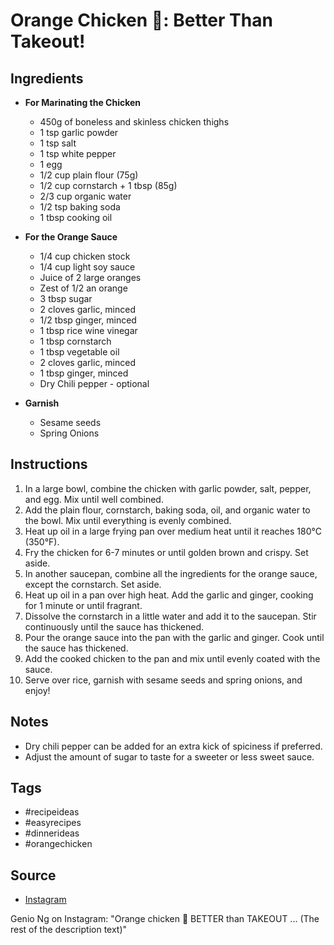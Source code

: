  # Orange Chicken 🍊: Better Than Takeout!

## Ingredients

- **For Marinating the Chicken**
  * 450g of boneless and skinless chicken thighs
  * 1 tsp garlic powder
  * 1 tsp salt
  * 1 tsp white pepper
  * 1 egg
  * 1/2 cup plain flour (75g)
  * 1/2 cup cornstarch + 1 tbsp (85g)
  * 2/3 cup organic water
  * 1/2 tsp baking soda
  * 1 tbsp cooking oil

- **For the Orange Sauce**
  * 1/4 cup chicken stock
  * 1/4 cup light soy sauce
  * Juice of 2 large oranges
  * Zest of 1/2 an orange
  * 3 tbsp sugar
  * 2 cloves garlic, minced
  * 1/2 tbsp ginger, minced
  * 1 tbsp rice wine vinegar
  * 1 tbsp cornstarch
  * 1 tbsp vegetable oil
  * 2 cloves garlic, minced
  * 1 tbsp ginger, minced
  * Dry Chili pepper - optional

- **Garnish**
  * Sesame seeds
  * Spring Onions

## Instructions

1. In a large bowl, combine the chicken with garlic powder, salt, pepper, and egg. Mix until well combined.
2. Add the plain flour, cornstarch, baking soda, oil, and organic water to the bowl. Mix until everything is evenly combined.
3. Heat up oil in a large frying pan over medium heat until it reaches 180°C (350°F).
4. Fry the chicken for 6-7 minutes or until golden brown and crispy. Set aside.
5. In another saucepan, combine all the ingredients for the orange sauce, except the cornstarch. Set aside.
6. Heat up oil in a pan over high heat. Add the garlic and ginger, cooking for 1 minute or until fragrant.
7. Dissolve the cornstarch in a little water and add it to the saucepan. Stir continuously until the sauce has thickened.
8. Pour the orange sauce into the pan with the garlic and ginger. Cook until the sauce has thickened.
9. Add the cooked chicken to the pan and mix until evenly coated with the sauce.
10. Serve over rice, garnish with sesame seeds and spring onions, and enjoy!

## Notes

- Dry chili pepper can be added for an extra kick of spiciness if preferred.
- Adjust the amount of sugar to taste for a sweeter or less sweet sauce.

## Tags

- #recipeideas
- #easyrecipes
- #dinnerideas
- #orangechicken

## Source

- [Instagram](https://www.instagram.com/p/C3iAseIv1dz)

Genio Ng on Instagram: "Orange chicken 🍊 BETTER than TAKEOUT
... (The rest of the description text)"